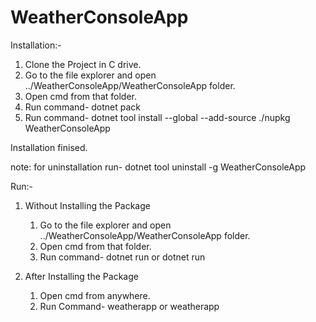 # WeatherConsoleApp

Installation:-

1) Clone the Project in C drive.
2) Go to the file explorer and open ../WeatherConsoleApp/WeatherConsoleApp folder.
3) Open cmd from that folder.
4) Run command- dotnet pack
5) Run command- dotnet tool install --global --add-source ./nupkg WeatherConsoleApp

Installation finised.

note: for uninstallation run- dotnet tool uninstall -g WeatherConsoleApp

Run:-

1) Without Installing the Package
    1) Go to the file explorer and open ../WeatherConsoleApp/WeatherConsoleApp folder.
    2) Open cmd from that folder.
    3) Run command- dotnet run or dotnet run <cityname>
    
2) After Installing the Package
    1) Open cmd from anywhere.
    2) Run Command- weatherapp or weatherapp <cityname>
